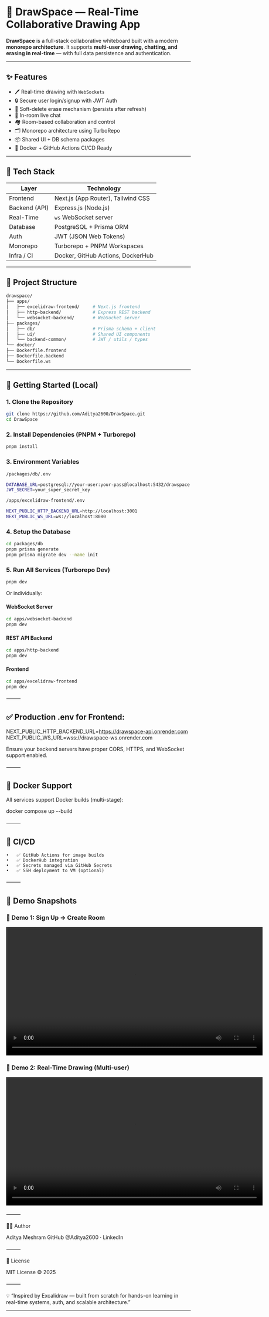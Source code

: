 # 🎨 DrawSpace — Real-Time Collaborative Drawing App

**DrawSpace** is a full-stack collaborative whiteboard built with a modern **monorepo architecture**. It supports **multi-user drawing, chatting, and erasing in real-time** — with full data persistence and authentication.

---

## ✨ Features

- 🖊️ Real-time drawing with `WebSockets`
- 🔒 Secure user login/signup with JWT Auth
- 🧼 Soft-delete erase mechanism (persists after refresh)
- 💬 In-room live chat
- 🏘️ Room-based collaboration and control
- 🗂️ Monorepo architecture using TurboRepo
- 📦 Shared UI + DB schema packages
- 🐳 Docker + GitHub Actions CI/CD Ready

---

## 🧱 Tech Stack

| Layer         | Technology                                      |
|---------------|--------------------------------------------------|
| Frontend      | Next.js (App Router), Tailwind CSS               |
| Backend (API) | Express.js (Node.js)                             |
| Real-Time     | `ws` WebSocket server                            |
| Database      | PostgreSQL + Prisma ORM                          |
| Auth          | JWT (JSON Web Tokens)                            |
| Monorepo      | Turborepo + PNPM Workspaces                      |
| Infra / CI    | Docker, GitHub Actions, DockerHub                |

---

## 📁 Project Structure
```bash
drawspace/
├── apps/
│   ├── excelidraw-frontend/     # Next.js frontend
│   ├── http-backend/            # Express REST backend
│   └── websocket-backend/       # WebSocket server
├── packages/
│   ├── db/                      # Prisma schema + client
│   ├── ui/                      # Shared UI components
│   └── backend-common/          # JWT / utils / types
└── docker/
├── Dockerfile.frontend
├── Dockerfile.backend
└── Dockerfile.ws
```
---

## 🚀 Getting Started (Local)

### 1. Clone the Repository

```bash
git clone https://github.com/Aditya2600/DrawSpace.git
cd DrawSpace
```
### 2. Install Dependencies (PNPM + Turborepo)
```bash
pnpm install
```
### 3. Environment Variables
```bash
/packages/db/.env

DATABASE_URL=postgresql://your-user:your-pass@localhost:5432/drawspace
JWT_SECRET=your_super_secret_key

/apps/excelidraw-frontend/.env

NEXT_PUBLIC_HTTP_BACKEND_URL=http://localhost:3001
NEXT_PUBLIC_WS_URL=ws://localhost:8080
```
### 4. Setup the Database
```bash
cd packages/db
pnpm prisma generate
pnpm prisma migrate dev --name init
```
### 5. Run All Services (Turborepo Dev)
```bash
pnpm dev
```
Or individually:

#### WebSocket Server
```bash
cd apps/websocket-backend
pnpm dev
```
#### REST API Backend
```bash
cd apps/http-backend
pnpm dev
```
#### Frontend
```bash
cd apps/excelidraw-frontend
pnpm dev
```

⸻

## ✅ Production .env for Frontend:

NEXT_PUBLIC_HTTP_BACKEND_URL=https://drawspace-api.onrender.com
NEXT_PUBLIC_WS_URL=wss://drawspace-ws.onrender.com

Ensure your backend servers have proper CORS, HTTPS, and WebSocket support enabled.

⸻

## 🐳 Docker Support

All services support Docker builds (multi-stage):

docker compose up --build


⸻

## 🔄 CI/CD
	•	✅ GitHub Actions for image builds
	•	✅ DockerHub integration
	•	✅ Secrets managed via GitHub Secrets
	•	✅ SSH deployment to VM (optional)

⸻

## 🧪 Demo Snapshots

### 🎥 Demo 1: Sign Up → Create Room

<video src="assets/demo-create-room.mov" width="700" controls></video>


### 🎥 Demo 2: Real-Time Drawing (Multi-user)

<video src="assets/demo-real-time-drawing.mov" width="700" controls></video>



⸻

👨‍💻 Author

Aditya Meshram
GitHub @Aditya2600 · LinkedIn

⸻

📜 License

MIT License © 2025

⸻

💡 “Inspired by Excalidraw — built from scratch for hands-on learning in real-time systems, auth, and scalable architecture.”

---